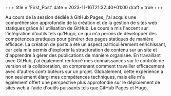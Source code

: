 +++
title = 'First_Post'
date = 2023-11-16T21:32:40+01:00
draft = true
+++

Au cours de la session dédiée à GitHub Pages, j'ai acquis une compréhension approfondie de la création et de la gestion de sites web statiques grâce à l'utilisation de GitHub. Le cours a mis l'accent sur l'intégration d'outils tels qu'Hugo, ce qui m'a permis de développer des compétences pratiques pour générer des pages statiques de manière efficace. La création de posts a été un aspect particulièrement enrichissant, car cela m'a permis d'explorer la structuration de contenu sur un site et d'apprendre à gérer des publications de manière organisée. En travaillant avec GitHub, j'ai également renforcé mes connaissances sur le contrôle de version et la collaboration, en comprenant comment travailler efficacement avec d'autres contributeurs sur un projet. Globalement, cette expérience a non seulement élargi mes compétences techniques, mais elle m'a également offert une perspective plus approfondie sur le déploiement de sites web à l'aide d'outils puissants tels que GitHub Pages et Hugo.